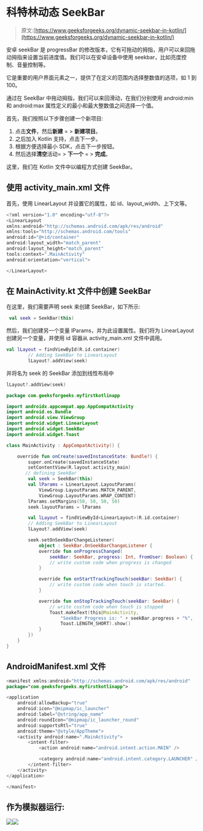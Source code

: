 # 科特林动态 SeekBar

> 原文:[https://www.geeksforgeeks.org/dynamic-seekbar-in-kotlin/](https://www.geeksforgeeks.org/dynamic-seekbar-in-kotlin/)

安卓 seekBar 是 progressBar 的修改版本，它有可拖动的拇指，用户可以来回拖动拇指来设置当前进度值。我们可以在安卓设备中使用 seekbar，比如亮度控制、音量控制等。

它是重要的用户界面元素之一，提供了在定义的范围内选择整数值的选项，如 1 到 100。

通过在 SeekBar 中拖动拇指，我们可以来回滑动，在我们分别使用 android:min 和 android:max 属性定义的最小和最大整数值之间选择一个值。

首先，我们按照以下步骤创建一个新项目:

1.  点击**文件**，然后**新建** = > **新建项目**。
2.  之后加入 Kotlin 支持，点击下一步。
3.  根据方便选择最小 SDK，点击下一步按钮。
4.  然后选择**清空**活动= > **下一个** = > **完成**。

这里，我们在 Kotlin 文件中以编程方式创建 SeekBar。

## 使用 activity_main.xml 文件

首先，使用 LinearLayout 并设置它的属性，如 id、layout_width、上下文等。

```kt
<?xml version="1.0" encoding="utf-8"?>
<LinearLayout
xmlns:android="http://schemas.android.com/apk/res/android"
xmlns:tools="http://schemas.android.com/tools"
android:id="@+id/container"
android:layout_width="match_parent"
android:layout_height="match_parent"
tools:context=".MainActivity"
android:orientation="vertical">

</LinearLayout>
```

## 在 MainActivity.kt 文件中创建 SeekBar

在这里，我们需要声明 seek 来创建 SeekBar，如下所示:

```kt
 val seek = SeekBar(this)
```

然后，我们创建另一个变量 lParams，并为此设置属性。我们将为 LinearLayout 创建另一个变量，并使用 id 容器从 activity_main.xml 文件中调用。

```kt
val lLayout = findViewById(R.id.container)
        // Adding SeekBar to LinearLayout
        lLayout?.addView(seek) 
```

并将名为 seek 的 SeekBar 添加到线性布局中

```kt
lLayout?.addView(seek)
```

```kt
package com.geeksforgeeks.myfirstkotlinapp

import androidx.appcompat.app.AppCompatActivity
import android.os.Bundle
import android.view.ViewGroup
import android.widget.LinearLayout
import android.widget.SeekBar
import android.widget.Toast

class MainActivity : AppCompatActivity() {

    override fun onCreate(savedInstanceState: Bundle?) {
        super.onCreate(savedInstanceState)
        setContentView(R.layout.activity_main)
       // defining SeekBar
        val seek = SeekBar(this)
        val lParams = LinearLayout.LayoutParams(
            ViewGroup.LayoutParams.MATCH_PARENT,
            ViewGroup.LayoutParams.WRAP_CONTENT)
        lParams.setMargins(50, 50, 50, 50)
        seek.layoutParams = lParams

        val lLayout = findViewById<LinearLayout>(R.id.container)
        // Adding SeekBar to LinearLayout
        lLayout?.addView(seek)

        seek.setOnSeekBarChangeListener(
            object : SeekBar.OnSeekBarChangeListener {
            override fun onProgressChanged(
                seekBar: SeekBar, progress: Int, fromUser: Boolean) {
                // write custom code when progress is changed
            }

            override fun onStartTrackingTouch(seekBar: SeekBar) {
                // write custom code when touch is started.
            }

            override fun onStopTrackingTouch(seekBar: SeekBar) {
                // write custom code when touch is stopped
                Toast.makeText(this@MainActivity,
                    "SeekBar Progress is: " + seekBar.progress + "%",
                    Toast.LENGTH_SHORT).show()
            }
        })
    }
}
```

## AndroidManifest.xml 文件

```kt
<manifest xmlns:android="http://schemas.android.com/apk/res/android"
package="com.geeksforgeeks.myfirstkotlinapp">

<application
    android:allowBackup="true"
    android:icon="@mipmap/ic_launcher"
    android:label="@string/app_name"
    android:roundIcon="@mipmap/ic_launcher_round"
    android:supportsRtl="true"
    android:theme="@style/AppTheme">
    <activity android:name=".MainActivity">
        <intent-filter>
            <action android:name="android.intent.action.MAIN" />

            <category android:name="android.intent.category.LAUNCHER" />
        </intent-filter>
    </activity>
</application>

</manifest>
```

## 作为模拟器运行:

![](img/b3cace3ee03ce14faf3df595ac3ecf2b.png)![](img/9d7eaa3a5e95fd0d900de1ae226c3150.png)